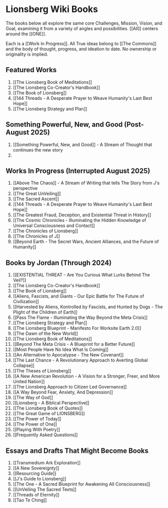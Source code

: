 # Lionsberg Wiki Books 

The books below all explore the same core Challenges, Mission, Vision, and Goal, examining it from a variety of angles and possibilities. [[All]] centers around the [[ONE]].  

Each is a [[Work In Progress]]. All True ideas belong to [[The Commons]] and the body of thought, progress, and ideation to date. No ownership or originality is implied. 

## Featured Works

1. [[The Lionsberg Book of Meditations]]  
2. [[The Lionsberg Co-Creator's Handbook]]  
3. [[The Book of Lionsberg]]  
4. [[144 Threads - A Desperate Prayer to Weave Humanity's Last Best Hope]]  
5. [[The Lionsberg Strategy and Plan]]  

## Something Powerful, New, and Good (Post-August 2025)

1. [[Something Powerful, New, and Good]] - A Stream of Thought that continues the new story  
2. 

## Works In Progress (Interrupted August 2025)

1. [[Above The Chaos]] - A Stream of Writing that tells The Story from J's perspective   
2. [[The Great UnVeiling]]   
3. [[The Sacred Ascent]]  
4. [[144 Threads - A Desperate Prayer to Weave Humanity's Last Best Hope]]  
5. [[The Greatest Fraud, Deception, and Existential Threat in History]]  
6. [[The Cosmic Chronicles - Illuminating the Hidden Knowledge of Universal Consciousness and Contact]]  
7. [[The Chronicles of Lionsberg]]  
8. [[The Chronicles of J]]  
9. [[Beyond Earth - The Secret Wars, Ancient Alliances, and the Future of Humanity]]    

## Books by Jordan (Through 2024)

1. [[EXISTENTIAL THREAT - Are You Curious What Lurks Behind The Veil?]]  
2. [[The Lionsberg Co-Creator's Handbook]]   
3. [[The Book of Lionsberg]]  
4. [[Aliens, Fascists, and Giants  - Our Epic Battle for The Future of Civilization]]  
5. [[Harvested by Aliens, Kontrolled by Fascists, and Hunted by Dogs - The Plight of the Children of Earth]]   
6. [[Pass The Flame - Illuminating the Way Beyond the Meta Crisis]]  
7. [[The Lionsberg Strategy and Plan]]  
8. [[The Lionsberg Blueprint - Manifesto For Worksite Earth 2.0]]  
9. [[The Dawn of the New World]]  
10. [[The Lionsberg Book of Meditations]]  
11. [[Beyond The Meta Crisis - A Blueprint for a Better Future]]  
12. [[Most People Have No Idea What Is Coming]]  
13. [[An Alternative to Apocalypse - The New Covenant]]  
14. [[The Last Chance - A Revolutionary Approach to Averting Global Collapse]]  
15. [[The Theses of Lionsberg]]  
16. [[A New American Revolution - A Vision for a Stronger, Freer, and More United Nation]]  
17. [[The Lionsberg Approach to Citizen Led Governance]]  
18. [[A Way Beyond Fear, Anxiety, And Depression]]   
19. [[The Way of God]]  
20. [[Lionsberg - A Biblical Perspective]]  
21. [[The Lionsberg Book of Quotes]]  
22. [[The Great Game of LIONSBERG]]  
23. [[The Power of Today]]  
24. [[The Power of One]]  
25. [[Playing With Poetry]]  
26. [[Frequently Asked Questions]] 


## Essays and Drafts That Might Become Books 

1. [[Transmedium Ark Exploration]]  
2. [[A New Sovereignty]]  
3. [[Resourcing Guide]]  
4. [[J's Guide to Lionsberg]]  
5. [[The One - A Sacred Blueprint for Awakening All Consciousness]]  
6. [[UnVeiling The Sacred Texts]]  
7. [[Threads of Eternity]]  
8. [[Tao Te Ching]]    
